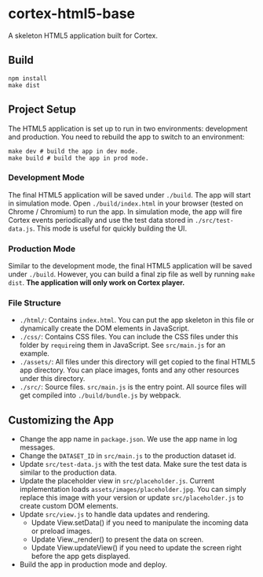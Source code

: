 # cortex-html5-base

A skeleton HTML5 application built for Cortex.

## Build

```
npm install
make dist
```

## Project Setup
The HTML5 application is set up to run in two environments: development and production. You need to rebuild the app to switch
to an environment:
```
make dev # build the app in dev mode.
make build # build the app in prod mode.
```

### Development Mode
The final HTML5 application will be saved under `./build`. The app will start in simulation mode. Open `./build/index.html`
in your browser (tested on Chrome / Chromium) to run the app. In simulation mode, the app will fire Cortex events
periodically and use the test data stored in `./src/test-data.js`. This mode is useful for quickly building the UI.

### Production Mode
Similar to the development mode, the final HTML5 application will be saved under `./build`. However, you can build a final
zip file as well by running `make dist`. **The application will only work on Cortex player.**

### File Structure
- `./html/`: Contains `index.html`. You can put the app skeleton in this file or dynamically create the DOM elements in JavaScript.
- `./css/`: Contains CSS files. You can include the CSS files under this folder by `require`ing them in JavaScript. See `src/main.js` for an example. 
- `./assets/`: All files under this directory will get copied to the final HTML5 app directory. You can place images, fonts and any other resources under this directory.
- `./src/`: Source files. `src/main.js` is the entry point. All source files will get compiled into `./build/bundle.js` by webpack.

## Customizing the App
* Change the app name in `package.json`. We use the app name in log messages.
* Change the `DATASET_ID` in `src/main.js` to the production dataset id.
* Update `src/test-data.js` with the test data. Make sure the test data is similar to the production data.
* Update the placeholder view in `src/placeholder.js`. Current implementation loads `assets/images/placeholder.jpg`. You can simply replace this image with your version or update `src/placeholder.js` to create custom DOM elements.
* Update `src/view.js` to handle data updates and rendering.
  * Update View.setData() if you need to manipulate the incoming data or preload images.
  * Update View._render() to present the data on screen.
  * Update View.updateView() if you need to update the screen right before the app gets displayed.
* Build the app in production mode and deploy.
